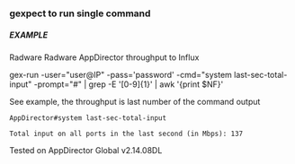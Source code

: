 ### gexpect to run single command

##### EXAMPLE

Radware Radware AppDirector throughput to Influx

gex-run -user="user@IP" -pass='password' -cmd="system last-sec-total-input" -prompt="#" | grep -E '[0-9]{1}' | awk '{print $NF}'

See example, the throughput is last number of the command output

```
AppDirector#system last-sec-total-input

Total input on all ports in the last second (in Mbps): 137 

```

Tested on AppDirector Global v2.14.08DL
